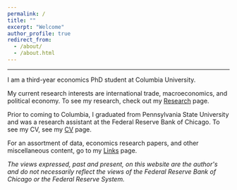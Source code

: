 ```yaml
---
permalink: /
title: ""
excerpt: "Welcome"
author_profile: true
redirect_from: 
  - /about/
  - /about.html
---
```



---


I am a third-year economics PhD student at Columbia University. 

My current research interests are international trade, macroeconomics, and political economy. To see my research, check out my [Research](https://mattheweaston.github.io/research/) page.

Prior to coming to Columbia, I graduated from Pennsylvania State University and was a research assistant at the Federal Reserve Bank of Chicago. To see my CV, see my [CV](https://mattheweaston.github.io/cv/) page. 

For an assortment of data, economics research papers, and other miscellaneous content, go to my [Links](https://mattheweaston.github.io/links/) page.




*The views expressed, past and present, on this website are the author's and do not necessarily reflect the views of the Federal Reserve Bank of Chicago or the Federal Reserve System.*


